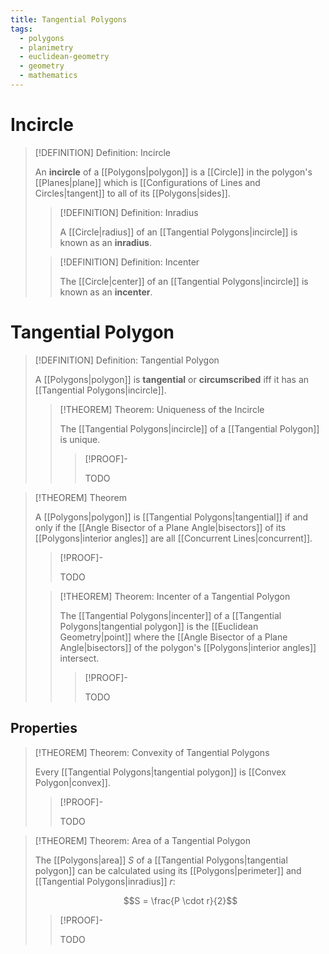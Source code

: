 ```yaml
---
title: Tangential Polygons
tags:
  - polygons
  - planimetry
  - euclidean-geometry
  - geometry
  - mathematics
---
```


# Incircle

>[!DEFINITION] Definition: Incircle
>
>An **incircle** of a [[Polygons|polygon]] is a [[Circle]] in the polygon's [[Planes|plane]] which is [[Configurations of Lines and Circles|tangent]] to all of its [[Polygons|sides]].
>
>>[!DEFINITION] Definition: Inradius
>>
>>A [[Circle|radius]] of an [[Tangential Polygons|incircle]] is known as an **inradius**.
>>
>
>>[!DEFINITION] Definition: Incenter
>>
>>The [[Circle|center]] of an [[Tangential Polygons|incircle]] is known as an **incenter**.
>>
>

# Tangential Polygon

>[!DEFINITION] Definition: Tangential Polygon
>
>A [[Polygons|polygon]] is **tangential** or **circumscribed** iff it has an [[Tangential Polygons|incircle]].
>
>>[!THEOREM] Theorem: Uniqueness of the Incircle
>>
>>The [[Tangential Polygons|incircle]] of a [[Tangential Polygon]] is unique.
>>
>>>[!PROOF]-
>>>
>>>TODO
>>>
>>
>

>[!THEOREM] Theorem
>
>A [[Polygons|polygon]] is [[Tangential Polygons|tangential]] if and only if the [[Angle Bisector of a Plane Angle|bisectors]] of its [[Polygons|interior angles]] are all [[Concurrent Lines|concurrent]].
>
>>[!PROOF]-
>>
>>TODO
>>
>
>>[!THEOREM] Theorem: Incenter of a Tangential Polygon
>>
>>The [[Tangential Polygons|incenter]] of a [[Tangential Polygons|tangential polygon]] is the [[Euclidean Geometry|point]] where the [[Angle Bisector of a Plane Angle|bisectors]] of the polygon's [[Polygons|interior angles]] intersect.
>>
>>>[!PROOF]-
>>>
>>>TODO
>>>
>>
>

## Properties

>[!THEOREM] Theorem: Convexity of Tangential Polygons
>
>Every [[Tangential Polygons|tangential polygon]] is [[Convex Polygon|convex]].
>
>>[!PROOF]-
>>
>>TODO
>>
>

>[!THEOREM] Theorem: Area of a Tangential Polygon
>
>The [[Polygons|area]] $S$ of a [[Tangential Polygons|tangential polygon]] can be calculated using its [[Polygons|perimeter]] and [[Tangential Polygons|inradius]] $r$:
>
>$$S = \frac{P \cdot r}{2}$$
>
>>[!PROOF]-
>>
>>TODO
>>
>